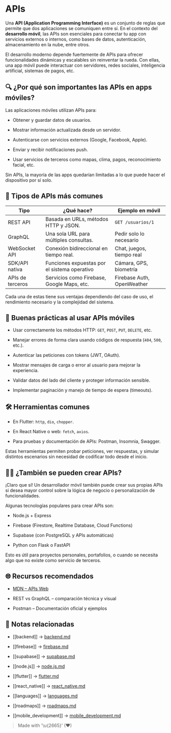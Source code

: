 # APIs

Una **API (Application Programming Interface)** es un conjunto de reglas que permite que dos aplicaciones se comuniquen entre sí. En el contexto del **desarrollo móvil**, las APIs son esenciales para conectar tu app con servicios externos o internos, como bases de datos, autenticación, almacenamiento en la nube, entre otros.

El desarrollo moderno depende fuertemente de APIs para ofrecer funcionalidades dinámicas y escalables sin reinventar la rueda. Con ellas, una app móvil puede interactuar con servidores, redes sociales, inteligencia artificial, sistemas de pagos, etc.

## 🔍 ¿Por qué son importantes las APIs en apps móviles?

Las aplicaciones móviles utilizan APIs para:

- Obtener y guardar datos de usuarios.  

- Mostrar información actualizada desde un servidor.  

- Autenticarse con servicios externos (Google, Facebook, Apple).  

- Enviar y recibir notificaciones push.  

- Usar servicios de terceros como mapas, clima, pagos, reconocimiento facial, etc.  

Sin APIs, la mayoría de las apps quedarían limitadas a lo que puede hacer el dispositivo por sí solo.

## 📝 Tipos de APIs más comunes

| Tipo             | ¿Qué hace?                                   | Ejemplo en móvil           |
| ---------------- | -------------------------------------------- | -------------------------- |
| REST API         | Basada en URLs, métodos HTTP y JSON.         | `GET /usuarios/1`          |
| GraphQL          | Una sola URL para múltiples consultas.       | Pedir solo lo necesario    |
| WebSocket API    | Conexión bidireccional en tiempo real.       | Chat, juegos, tiempo real  |
| SDK/API nativa   | Funciones expuestas por el sistema operativo | Cámara, GPS, biometría     |
| APIs de terceros | Servicios como Firebase, Google Maps, etc.   | Firebase Auth, OpenWeather |

Cada una de estas tiene sus ventajas dependiendo del caso de uso, el rendimiento necesario y la complejidad del sistema.

## 🥇 Buenas prácticas al usar APIs móviles

- Usar correctamente los métodos HTTP: `GET`, `POST`, `PUT`, `DELETE`, etc.  

- Manejar errores de forma clara usando códigos de respuesta (`404`, `500`, etc.).  

- Autenticar las peticiones con tokens (JWT, OAuth).  

- Mostrar mensajes de carga o error al usuario para mejorar la experiencia.  

- Validar datos del lado del cliente y proteger información sensible.  

- Implementar paginación y manejo de tiempo de espera (timeouts).  

## 🛠️ Herramientas comunes

- En Flutter: `http`, `dio`, `chopper`.  

- En React Native o web: `fetch`, `axios`.  

- Para pruebas y documentación de APIs: Postman, Insomnia, Swagger.  

Estas herramientas permiten probar peticiones, ver respuestas, y simular distintos escenarios sin necesidad de codificar todo desde el inicio.

## 🧑‍💻 ¿También se pueden crear APIs?

¡Claro que sí! Un desarrollador móvil también puede crear sus propias APIs si desea mayor control sobre la lógica de negocio o personalización de funcionalidades.

Algunas tecnologías populares para crear APIs son:

- Node.js + Express  

- Firebase (Firestore, Realtime Database, Cloud Functions)  

- Supabase (con PostgreSQL y APIs automáticas)  

- Python con Flask o FastAPI  

Esto es útil para proyectos personales, portafolios, o cuando se necesita algo que no existe como servicio de terceros.

## 🌐 Recursos recomendados

- [MDN – APIs Web](https://developer.mozilla.org/es/docs/Learn/JavaScript/Client-side_web_APIs/Introduction)  

- REST vs GraphQL – comparación técnica y visual  

- Postman – Documentación oficial y ejemplos  

## 🔗 Notas relacionadas

- [[backend]] → [backend.md](backend.md)  

- [[firebase]] → [firebase.md](firebase.md)  

- [[supabase]] → [supabase.md](supabase.md)  

- [[node.js]] → [node.js.md](node.js.md)  

- [[flutter]] → [flutter.md](../frameworks/flutter.md)  

- [[react_native]] → [react_native.md](../frameworks/react_native.md)  

- [[languages]] → [languages.md](../languages/languages.md)  

- [[roadmaps]] → [roadmaps.md](../roadmaps/roadmaps.md)  

- [[mobile_development]] → [mobile_development.md](../overview/mobile_development.md)  

> Made with '\u{2665}' (♥)
